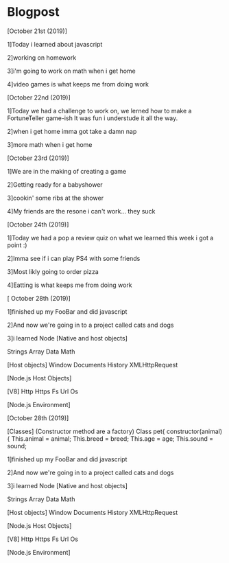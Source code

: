 # Blogpost
[October 21st (2019)]
<p>1]Today i learned about javascript</p>

<p>2]working on homework</p>

<p>3]i'm going to work on math when i get home</p>

<p>4]video games is what keeps me from doing work</p>

[October 22nd (2019)]
<p>1]Today we had a challenge to work on, we lerned how to make a FortuneTeller 
game-ish It was fun i understude it all the way.</p>

<p>2]when i get home imma got take a damn nap</p>

<p>3]more math when i get home</p>

[October 23rd (2019)] 
<p>1]We are in the making of creating a game</p>

<p>2]Getting ready for a babyshower</p>

<p>3]cookin' some ribs at the shower</p>

<p>4]My friends are the resone i can't work... they suck</p> 

<p>[October 24th (2019)]</p>

<p>1]Today we had a pop a review quiz on what we learned 
this week i got a point :)</p>

<p>2]Imma see if i can play PS4 with some friends</p>
 
<p>3]Most likly going to order pizza</p>

<p>4]Eatting is what keeps me from doing work</p>

<p>[ October 28th (2019)]</p>

<p>1]finished up my FooBar and did javascript </p>

<p>2]And now we're going in to a project called cats and dogs</p>

<p>3]i learned Node
[Native and host objects]

Strings
Array 
Data
Math

[Host objects]
Window 
Documents
History
XMLHttpRequest

[Node.js Host Objects]
</p>

<p>
[V8]
Http
Https
Fs
Url
Os

[Node.js Environment]</p>

<p>[October 28th (2019)]</p>

<p>[Classes]
(Constructor method are a factory)
Class pet{
constructor(animal){
	This.animal = animal;
	This.breed = breed;
	This.age = age; 
This.sound = sound;
</p>

<p></p>

<p></p>

<p></p>

<p></p>

<p></p>

<p></p>

<p></p>

<p></p>

<p></p>

<p></p>

<p></p>

<p></p>

<p></p>

<p></p>

<p></p>

<p></p>

<p></p>

<p></p>

<p>1]finished up my FooBar and did javascript </p>

<p>2]And now we're going in to a project called cats and dogs</p>

<p>3]i learned Node
[Native and host objects]

Strings
Array 
Data
Math

[Host objects]
Window 
Documents
History
XMLHttpRequest

[Node.js Host Objects]
</p>

<p>
[V8]
Http
Https
Fs
Url
Os

[Node.js Environment]



</p>

<p></p>

<p></p>

<p></p>

<p></p>
